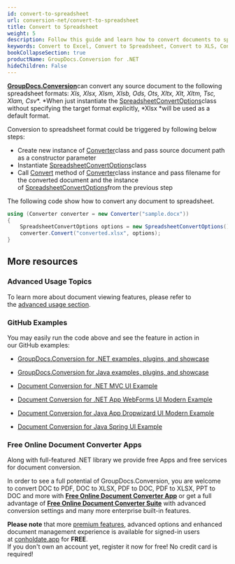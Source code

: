 ```yaml
---
id: convert-to-spreadsheet
url: conversion-net/convert-to-spreadsheet
title: Convert to Spreadsheet
weight: 5
description: Follow this guide and learn how to convert documents to spreadsheet of MS Excel formats - XLSX, XLS, XLSB or Open Document formats - ODS, OTS using GroupDocs.Conversion for .NET.
keywords: Convert to Excel, Convert to Spreadsheet, Convert to XLS, Convert to XLSX
bookCollapseSection: true
productName: GroupDocs.Conversion for .NET
hideChildren: False
---
```

[**GroupDocs.Conversion**](https://products.groupdocs.com/conversion/net)can convert any source document to the following spreadsheet formats: *Xls, Xlsx, Xlsm, Xlsb, Ods, Ots, Xltx, Xlt, Xltm, Tsc, Xlam, Csv**. *When just instantiate the [SpreadsheetConvertOptions](https://apireference.groupdocs.com/net/conversion/groupdocs.conversion.options.convert/spreadsheetconvertoptions)class without specifying the target format explicitly, *Xlsx *will be used as a default format.

Conversion to spreadsheet format could be triggered by following below steps:

*   Create new instance of [Converter](https://apireference.groupdocs.com/net/conversion/groupdocs.conversion/converter)class and pass source document path as a constructor parameter
*   Instantiate [SpreadsheetConvertOptions](https://apireference.groupdocs.com/net/conversion/groupdocs.conversion.options.convert/spreadsheetconvertoptions)class
*   Call [Convert](https://apireference.groupdocs.com/net/conversion/groupdocs.conversion/converter/methods/convert/2) method of [Converter](https://apireference.groupdocs.com/net/conversion/groupdocs.conversion/converter)class instance and pass filename for the converted document and the instance of [SpreadsheetConvertOptions](https://apireference.groupdocs.com/net/conversion/groupdocs.conversion.options.convert/spreadsheetconvertoptions)from the previous step

The following code show how to convert any document to spreadsheet. 

```csharp
using (Converter converter = new Converter("sample.docx"))
{
    SpreadsheetConvertOptions options = new SpreadsheetConvertOptions();
    converter.Convert("converted.xlsx", options);
}
```

## More resources

### Advanced Usage Topics

To learn more about document viewing features, please refer to the [advanced usage section](Advanced%2Busage.html).

### GitHub Examples

You may easily run the code above and see the feature in action in our GitHub examples:

*   [GroupDocs.Conversion for .NET examples, plugins, and showcase](https://github.com/groupdocs-conversion/GroupDocs.Conversion-for-.NET)
    
*   [GroupDocs.Conversion for Java examples, plugins, and showcase](https://github.com/groupdocs-conversion/GroupDocs.Conversion-for-Java)
    
*   [Document Conversion for .NET MVC UI Example](https://github.com/groupdocs-conversion/GroupDocs.Conversion-for-.NET-MVC) 
    
*   [Document Conversion for .NET App WebForms UI Modern Example](https://github.com/groupdocs-conversion/GroupDocs.Conversion-for-.NET-WebForms)
    
*   [Document Conversion for Java App Dropwizard UI Modern Example](https://github.com/groupdocs-conversion/GroupDocs.Conversion-for-Java-Dropwizard)
    
*   [Document Conversion for Java Spring UI Example](https://github.com/groupdocs-conversion/GroupDocs.Conversion-for-Java-Spring)
    

### Free Online Document Converter Apps

Along with full-featured .NET library we provide free Apps and free services for document conversion.

In order to see a full potential of GroupDocs.Conversion, you are welcome to convert DOC to PDF, DOC to XLSX, PDF to DOC, PDF to XLSX, PPT to DOC and more with **[Free Online Document Converter App](https://products.groupdocs.app/conversion)** or get a full advantage of **[Free Online Document Converter Suite](https://conholdate.app/features/document-converter-online)** with advanced conversion settings and many more enterprise built-in features.

**Please note** that more [premium features](https://conholdate.app/features), advanced options and enhanced document management experience is available for signed-in users at [conholdate.app](https://conholdate.app/) for **FREE**.  
If you don't own an account yet, register it now for free! No credit card is required!
